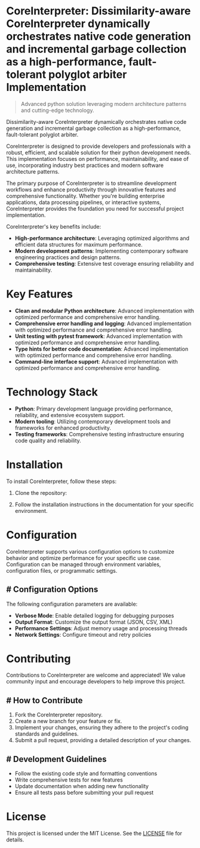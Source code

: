 <!-- fallback_CoreInterpreter_20250804221315_86891 -->

# CoreInterpreter: Dissimilarity-aware CoreInterpreter dynamically orchestrates native code generation and incremental garbage collection as a high-performance, fault-tolerant polyglot arbiter Implementation
> Advanced python solution leveraging modern architecture patterns and cutting-edge technology.

Dissimilarity-aware CoreInterpreter dynamically orchestrates native code generation and incremental garbage collection as a high-performance, fault-tolerant polyglot arbiter.

CoreInterpreter is designed to provide developers and professionals with a robust, efficient, and scalable solution for their python development needs. This implementation focuses on performance, maintainability, and ease of use, incorporating industry best practices and modern software architecture patterns.

The primary purpose of CoreInterpreter is to streamline development workflows and enhance productivity through innovative features and comprehensive functionality. Whether you're building enterprise applications, data processing pipelines, or interactive systems, CoreInterpreter provides the foundation you need for successful project implementation.

CoreInterpreter's key benefits include:

* **High-performance architecture**: Leveraging optimized algorithms and efficient data structures for maximum performance.
* **Modern development patterns**: Implementing contemporary software engineering practices and design patterns.
* **Comprehensive testing**: Extensive test coverage ensuring reliability and maintainability.

# Key Features

* **Clean and modular Python architecture**: Advanced implementation with optimized performance and comprehensive error handling.
* **Comprehensive error handling and logging**: Advanced implementation with optimized performance and comprehensive error handling.
* **Unit testing with pytest framework**: Advanced implementation with optimized performance and comprehensive error handling.
* **Type hints for better code documentation**: Advanced implementation with optimized performance and comprehensive error handling.
* **Command-line interface support**: Advanced implementation with optimized performance and comprehensive error handling.

# Technology Stack

* **Python**: Primary development language providing performance, reliability, and extensive ecosystem support.
* **Modern tooling**: Utilizing contemporary development tools and frameworks for enhanced productivity.
* **Testing frameworks**: Comprehensive testing infrastructure ensuring code quality and reliability.

# Installation

To install CoreInterpreter, follow these steps:

1. Clone the repository:


2. Follow the installation instructions in the documentation for your specific environment.

# Configuration

CoreInterpreter supports various configuration options to customize behavior and optimize performance for your specific use case. Configuration can be managed through environment variables, configuration files, or programmatic settings.

## # Configuration Options

The following configuration parameters are available:

* **Verbose Mode**: Enable detailed logging for debugging purposes
* **Output Format**: Customize the output format (JSON, CSV, XML)
* **Performance Settings**: Adjust memory usage and processing threads
* **Network Settings**: Configure timeout and retry policies

# Contributing

Contributions to CoreInterpreter are welcome and appreciated! We value community input and encourage developers to help improve this project.

## # How to Contribute

1. Fork the CoreInterpreter repository.
2. Create a new branch for your feature or fix.
3. Implement your changes, ensuring they adhere to the project's coding standards and guidelines.
4. Submit a pull request, providing a detailed description of your changes.

## # Development Guidelines

* Follow the existing code style and formatting conventions
* Write comprehensive tests for new features
* Update documentation when adding new functionality
* Ensure all tests pass before submitting your pull request

# License

This project is licensed under the MIT License. See the [LICENSE](https://github.com/coralnws/CoreInterpreter/blob/main/LICENSE) file for details.
